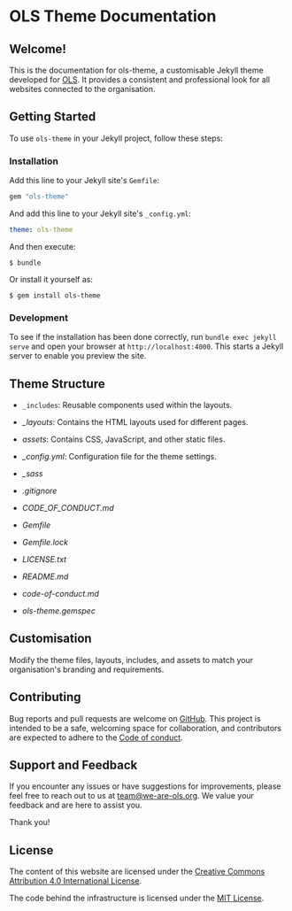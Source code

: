 # OLS Theme Documentation

## Welcome!
This is the documentation for ols-theme, a customisable Jekyll theme developed for [OLS](https://we-are-ols.org/). It provides a consistent and professional look for all websites connected to the organisation.

## Getting Started

To use `ols-theme` in your Jekyll project, follow these steps:

### Installation

Add this line to your Jekyll site's `Gemfile`:

```ruby
gem "ols-theme"
```

And add this line to your Jekyll site's `_config.yml`:

```yaml
theme: ols-theme
```

And then execute:

    $ bundle

Or install it yourself as:

    $ gem install ols-theme
    

### Development

To see if the installation has been done correctly, run `bundle exec jekyll serve` and open your browser at `http://localhost:4000`. This starts a Jekyll server to enable you preview the site.


## Theme Structure
- `_includes`: Reusable components used within the layouts.
 
- *_layouts*:
Contains the HTML layouts used for different pages.

- *assets*:
Contains CSS, JavaScript, and other static files.

- *_config.yml*:
Configuration file for the theme settings.

- *_sass*
- *.gitignore*
- *CODE_OF_CONDUCT.md*
- *Gemfile*
- *Gemfile.lock*
- *LICENSE.txt*
- *README.md*
- *code-of-conduct.md*
- *ols-theme.gemspec*


## Customisation
   Modify the theme files, layouts, includes, and assets to match your organisation's branding and requirements.

## Contributing

Bug reports and pull requests are welcome on [GitHub](https://github.com/open-life-science/ols-jekyll-theme). This project is intended to be a safe, welcoming space for collaboration, and contributors are expected to adhere to the [Code of conduct](https://github.com/open-life-science/ols-jekyll-theme/blob/main/CODE_OF_CONDUCT.md).

## Support and Feedback

If you encounter any issues or have suggestions for improvements, please feel free to reach out to us at [team@we-are-ols.org](team@we-are-ols.org). We value your feedback and are here to assist you.

Thank you!

## License

The content of this website are licensed under the [Creative Commons Attribution 4.0 International License](https://creativecommons.org/licenses/by/4.0).

The code behind the infrastructure is licensed under the [MIT License](LICENSE.txt).
